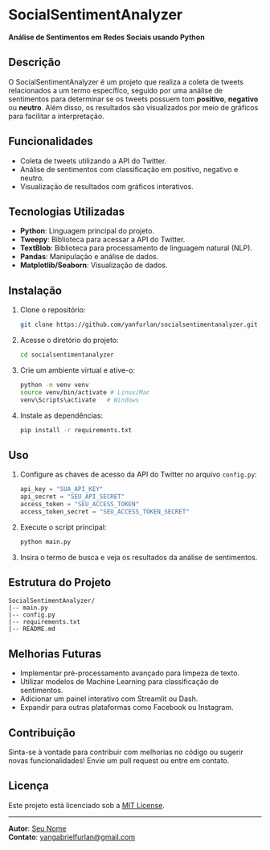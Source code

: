 # SocialSentimentAnalyzer

**Análise de Sentimentos em Redes Sociais usando Python**

## Descrição
O SocialSentimentAnalyzer é um projeto que realiza a coleta de tweets relacionados a um termo específico, seguido por uma análise de sentimentos para determinar se os tweets possuem tom **positivo**, **negativo** ou **neutro**. Além disso, os resultados são visualizados por meio de gráficos para facilitar a interpretação.

## Funcionalidades
- Coleta de tweets utilizando a API do Twitter.
- Análise de sentimentos com classificação em positivo, negativo e neutro.
- Visualização de resultados com gráficos interativos.

## Tecnologias Utilizadas
- **Python**: Linguagem principal do projeto.
- **Tweepy**: Biblioteca para acessar a API do Twitter.
- **TextBlob**: Biblioteca para processamento de linguagem natural (NLP).
- **Pandas**: Manipulação e análise de dados.
- **Matplotlib/Seaborn**: Visualização de dados.

## Instalação
1. Clone o repositório:
   ```bash
   git clone https://github.com/yanfurlan/socialsentimentanalyzer.git
   ```
2. Acesse o diretório do projeto:
   ```bash
   cd socialsentimentanalyzer
   ```
3. Crie um ambiente virtual e ative-o:
   ```bash
   python -m venv venv
   source venv/bin/activate # Linux/Mac
   venv\Scripts\activate   # Windows
   ```
4. Instale as dependências:
   ```bash
   pip install -r requirements.txt
   ```

## Uso
1. Configure as chaves de acesso da API do Twitter no arquivo `config.py`:
   ```python
   api_key = "SUA_API_KEY"
   api_secret = "SEU_API_SECRET"
   access_token = "SEU_ACCESS_TOKEN"
   access_token_secret = "SEU_ACCESS_TOKEN_SECRET"
   ```

2. Execute o script principal:
   ```bash
   python main.py
   ```

3. Insira o termo de busca e veja os resultados da análise de sentimentos.

## Estrutura do Projeto
```
SocialSentimentAnalyzer/
|-- main.py
|-- config.py
|-- requirements.txt
|-- README.md
```

## Melhorias Futuras
- Implementar pré-processamento avançado para limpeza de texto.
- Utilizar modelos de Machine Learning para classificação de sentimentos.
- Adicionar um painel interativo com Streamlit ou Dash.
- Expandir para outras plataformas como Facebook ou Instagram.

## Contribuição
Sinta-se à vontade para contribuir com melhorias no código ou sugerir novas funcionalidades! Envie um pull request ou entre em contato.

## Licença
Este projeto está licenciado sob a [MIT License](LICENSE).

---

**Autor**: [Seu Nome](https://github.com/yanfurlan)  
**Contato**: yangabrielfurlan@gmail.com

